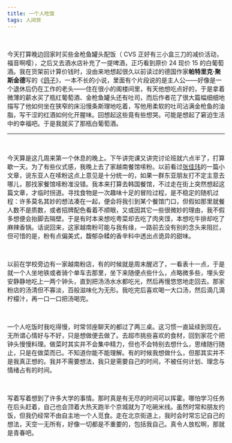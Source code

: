 ```yaml
---
title: 一个人吃饭
tags: 人间世
---
```


<br/>

今天打算晚边回家时买些金枪鱼罐头配饭（ CVS 正好有三小盒三刀的减价活动，福音啊嘤），之后又去酒水店补充了一提啤酒，正巧看到原价 24 现价 15 的白葡萄酒。我在货架前计算价钱时，没由来地想起很久以前读过的德国作家**帕特里克·聚斯金德**写的《[鸽子](https://book.douban.com/subject/34863427/)》，一本不长的小说，里面有个片段说的是主人公——好像是一个退休后仍在工作的老头——住在很小的阁楼间里，有天他想吃点好的，于是拿着微薄的薪水买了瓶红葡萄酒、金枪鱼罐头还有吐司，而后作者花了很大篇幅细细地描写了他如何坐在狭窄的床沿慢条斯理地吃着，写他用柔软的吐司沾满金枪鱼的油脂，写干涩的红酒如何化开腥味。回想起这些竟有些想哭。可能是想起了窘迫生活中的幸福吧。于是我就买了那瓶白葡萄酒。

---

<br/>

今天算是这几周来第一个休息的晚上。下午讲完课又讲完讨论班就六点半了，打算歇一天。为了有些仪式感，我晚上去了家越南餐馆嗦粉。以前看过[张佳玮](https://www.zhihu.com/people/zhang-jia-wei)的一篇小文章，说东亚人在嗦粉这点上意见是十分统一的，如果一群东亚朋友打不定主意去哪儿，那找家餐馆嗦粉准没错。我本来打算去韩国餐馆，不过走在街上突然想起这篇文章，才临时拐道。寻找食物是一次趣味十足的冒险过程，是不稳定的随机过程：许多莫名其妙的想法凑在一起，便会将我引到某个餐馆门口，但假如那里就餐人数不是质数，或者招牌配色看着不顺眼，又或因其它一些很微妙的理由，我不假多想便会抬脚去隔壁。于是有时本来想吃粤菜却去吃了肉夹馍，本想吃牛排却吃了麻辣香锅。话说回来，这家越南粉可能与我有缘，一路前去没有别的念头来阻拦，但可惜的是，粉有点偏美式，馥郁杂糅的香辛料中透出点诡异的甜味。

<br/>

以前在学校旁边有一家越南粉店，有的时候就是周末醒迟了，一看表十一点，于是就一个人坐地铁或者骑个单车去那里，坐下来随便点些什么，点略微多些，埋头安安静静地吃上一两个钟头，直到把汤汤水水都吃光，然后再慢悠悠地走回去。那家粉店的汤清但不寡淡，百般滋味化为无形。我吃完后喜欢喝一大口汤，然后滴几滴柠檬汁，再一口一口把汤喝完。

<br/>

一个人吃饭时我吃得慢，时常邻座聊天的都过了两三桌。这习惯一直延续到现在。无所谓心情好与不好，只是想做便去做了。去超市挑些喜欢的食材，回到家花个把钟头慢慢料理。做菜时其实并不会集中精力，但也不会特别去想什么，思绪随行随止，只是在做菜而已。不知道你能不能理解。有的时候我想做什么，但那其实并不是我真正想的。我并不需要想法，我只是需要自己的时间，不被任何计划、理念与情绪占有的时间。

<br/>

写着写着想到了许多大学的事情。那时真是有无尽的时间可以挥霍。哪怕学习任务在后头赶着，自己也会顶着大热天跑半个京城就为了吃碗米线。虽然时常和朋友约饭，但我仍经常不由自主地一个人觅食。走在北京街道上，我时会时常忘记自己的想法，天空一无所有，好像一切都是不重要的，包括我自己。真令人放松啊，那就是青春吧。